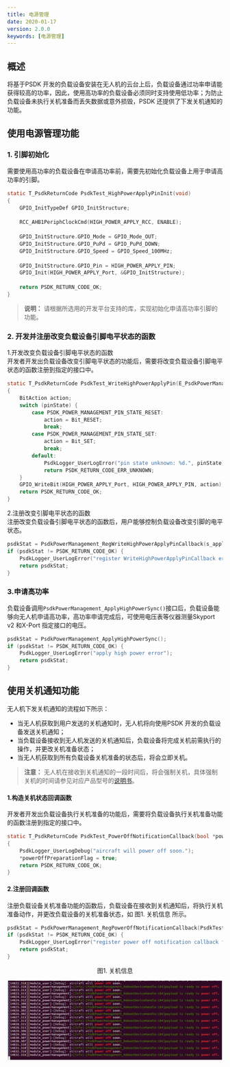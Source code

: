 ```yaml
---
title: 电源管理
date: 2020-01-17
version: 2.0.0
keywords: [电源管理]
---
```

## 概述
将基于PSDK 开发的负载设备安装在无人机的云台上后，负载设备通过功率申请能获得较高的功率，因此，使用高功率的负载设备必须同时支持使用低功率；为防止负载设备未执行关机准备而丢失数据或意外损毁，PSDK 还提供了下发关机通知的功能。

## 使用电源管理功能
### 1. 引脚初始化
需要使用高功率的负载设备在申请高功率前，需要先初始化负载设备上用于申请高功率的引脚。

```c
static T_PsdkReturnCode PsdkTest_HighPowerApplyPinInit(void)
{
    GPIO_InitTypeDef GPIO_InitStructure;

    RCC_AHB1PeriphClockCmd(HIGH_POWER_APPLY_RCC, ENABLE);

    GPIO_InitStructure.GPIO_Mode = GPIO_Mode_OUT;
    GPIO_InitStructure.GPIO_PuPd = GPIO_PuPd_DOWN;
    GPIO_InitStructure.GPIO_Speed = GPIO_Speed_100MHz;

    GPIO_InitStructure.GPIO_Pin = HIGH_POWER_APPLY_PIN;
    GPIO_Init(HIGH_POWER_APPLY_Port, &GPIO_InitStructure);

    return PSDK_RETURN_CODE_OK;
}
```
> **说明：** 请根据所选用的开发平台支持的库，实现初始化申请高功率引脚的功能。

### 2. 开发并注册改变负载设备引脚电平状态的函数
1.开发改变负载设备引脚电平状态的函数      
开发者开发出负载设备改变引脚电平状态的功能后，需要将改变负载设备引脚电平状态的函数注册到指定的接口中。

```c
static T_PsdkReturnCode PsdkTest_WriteHighPowerApplyPin(E_PsdkPowerManagementPinState pinState)
{
    BitAction action;
    switch (pinState) {
        case PSDK_POWER_MANAGEMENT_PIN_STATE_RESET:
            action = Bit_RESET;
            break;
        case PSDK_POWER_MANAGEMENT_PIN_STATE_SET:
            action = Bit_SET;
            break;
        default:
            PsdkLogger_UserLogError("pin state unknown: %d.", pinState);
            return PSDK_RETURN_CODE_ERR_UNKNOWN;
    }
    GPIO_WriteBit(HIGH_POWER_APPLY_Port, HIGH_POWER_APPLY_PIN, action);
    return PSDK_RETURN_CODE_OK;
}
```

2.注册改变引脚电平状态的函数     
注册改变负载设备引脚电平状态的函数后，用户能够控制负载设备改变引脚的电平状态。

```c
psdkStat = PsdkPowerManagement_RegWriteHighPowerApplyPinCallback(s_applyHighPowerHandler.pinWrite);
if (psdkStat != PSDK_RETURN_CODE_OK) {
    PsdkLogger_UserLogError("register WriteHighPowerApplyPinCallback error.");
    return psdkStat;
}
```

### 3.申请高功率
负载设备调用`PsdkPowerManagement_ApplyHighPowerSync()`接口后，负载设备能够向无人机申请高功率，高功率申请完成后，可使用电压表等仪器测量Skyport v2 和X-Port 指定接口的电压。

```c
psdkStat = PsdkPowerManagement_ApplyHighPowerSync();
if (psdkStat != PSDK_RETURN_CODE_OK) {
    PsdkLogger_UserLogError("apply high power error");
    return psdkStat;
}
```

## 使用关机通知功能

无人机下发关机通知的流程如下所示：
* 当无人机获取到用户发送的关机通知时，无人机将向使用PSDK 开发的负载设备发送关机通知；
* 当负载设备接收到无人机发送的关机通知后，负载设备将完成关机前需执行的操作，并更改关机准备状态；
* 当无人机获取到所有负载设备关机准备的状态后，将会立即关机。
>**注意：** 无人机在接收到关机通知的一段时间后，将会强制关机，具体强制关机的时间请参见对应产品型号的<a href="https://www.dji.com/cn/products/enterprise?site=brandsite&from=nav#drones">说明书</a>。

#### 1.构造关机状态回调函数  
开发者开发出负载设备执行关机准备的功能后，需要将负载设备执行关机准备功能的函数注册到指定的接口中。

```c
static T_PsdkReturnCode PsdkTest_PowerOffNotificationCallback(bool *powerOffPreparationFlag)
{
    PsdkLogger_UserLogDebug("aircraft will power off soon.");
    *powerOffPreparationFlag = true;
    return PSDK_RETURN_CODE_OK;
}
```

#### 2.注册回调函数  
注册负载设备关机准备功能的函数后，负载设备在接收到关机通知后，将执行关机准备动作，并更改负载设备的关机准备状态，如 图1. 关机信息 所示。

```c
psdkStat = PsdkPowerManagement_RegPowerOffNotificationCallback(PsdkTest_PowerOffNotificationCallback);
if (psdkStat != PSDK_RETURN_CODE_OK) {
    PsdkLogger_UserLogError("register power off notification callback function error");
    return psdkStat;
}
```

<div>
<div style="text-align: center"><p>图1. 关机信息 </p>
</div>
<div style="text-align: center"><p><span>
      <img src="../../images/power_off_notification.png" width="500" alt/></span></p>
</div></div>
 